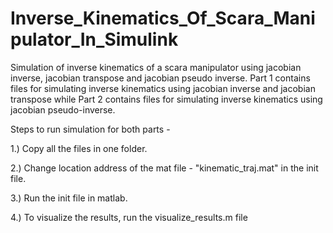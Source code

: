 # Inverse_Kinematics_Of_Scara_Manipulator_In_Simulink

Simulation of inverse kinematics of a scara manipulator using jacobian inverse, jacobian transpose and jacobian pseudo inverse.
Part 1 contains files for simulating inverse kinematics using jacobian inverse and jacobian transpose while Part 2 contains files
for simulating inverse kinematics using jacobian pseudo-inverse.

Steps to run simulation for both parts - 

1.) Copy all the files in one folder.

2.) Change location address of the mat file - "kinematic_traj.mat" in the init file.

3.) Run the init file in matlab.

4.) To visualize the results, run the visualize_results.m file
